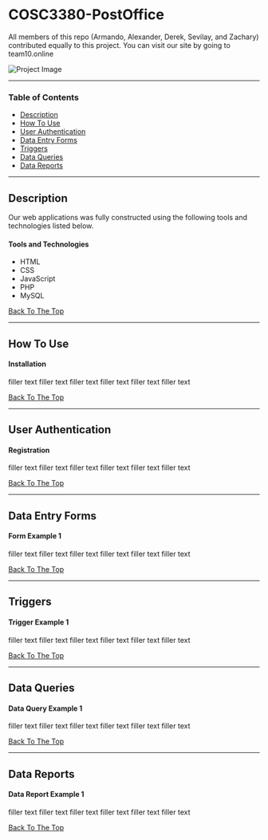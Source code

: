 # COSC3380-PostOffice
All members of this repo (Armando, Alexander, Derek, Sevilay, and Zachary) contributed equally to this project. You can visit our site by going to team10.online 

![Project Image](project-image-url)

---

### Table of Contents
- [Description](#description)
- [How To Use](#how-to-use)
- [User Authentication](#user-authentication)
- [Data Entry Forms](#data-entry-forms)
- [Triggers](#triggers)
- [Data Queries](#data-queries)
- [Data Reports](#data-reports)

---

## Description

Our web applications was fully constructed using the following tools and technologies listed below.

#### Tools and Technologies

- HTML
- CSS
- JavaScript
- PHP
- MySQL

[Back To The Top](#cosc3380-postoffice)

---

## How To Use

#### Installation
filler text filler text filler text filler text filler text filler text

[Back To The Top](#cosc3380-postoffice)

---

## User Authentication

#### Registration
filler text filler text filler text filler text filler text filler text

[Back To The Top](#cosc3380-postoffice)

---

## Data Entry Forms

#### Form Example 1
filler text filler text filler text filler text filler text filler text

[Back To The Top](#cosc3380-postoffice)

---

## Triggers

#### Trigger Example 1
filler text filler text filler text filler text filler text filler text

[Back To The Top](#cosc3380-postoffice)

---

## Data Queries

#### Data Query Example 1
filler text filler text filler text filler text filler text filler text

[Back To The Top](#cosc3380-postoffice)

---

## Data Reports


#### Data Report Example 1
filler text filler text filler text filler text filler text filler text

[Back To The Top](#cosc3380-postoffice)

